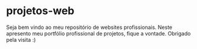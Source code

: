 # projetos-web
Seja bem vindo ao meu repositório de websites profissionais. 
Neste apresento meu portfólio profissional de projetos, fique a vontade. Obrigado pela visita :)
